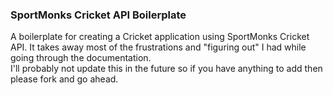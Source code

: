 ### SportMonks Cricket API Boilerplate

A boilerplate for creating a Cricket application using SportMonks Cricket API. It takes away most of the frustrations and "figuring out" I had while going through the documentation.
<br/>
I'll probably not update this in the future so if you have anything to add then please fork and go ahead.